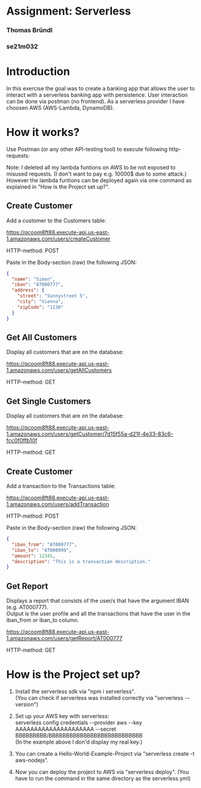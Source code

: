 # Assignment: Serverless

### Thomas Bründl

### se21m032

# Introduction

In this exercise the goal was to create a banking app that allows the user to interact with a serverless banking app with persistence. User interaction can be done via postman (no frontend). As a serverless provider I have choosen AWS (AWS-Lambda, DynamoDB).

# How it works?

Use Postman (or any other API-testing tool) to execute following http-requests: <br />

Note: I deleted all my lambda funtions on AWS to be not exposed to misused requests. (I don't want to pay e.g. 10000$ due to some attack.)
However the lambda funtions can be deployed again via one command as explained in "How is the Project set up?".

## Create Customer

Add a customer to the Customers table:

https://qcoom8ft88.execute-api.us-east-1.amazonaws.com/users/createCustomer

HTTP-method: POST

Paste in the Body-section (raw) the following JSON:

```json
{
  "name": "Simon",
  "iban": "AT000777",
  "address": {
    "street": "Sunnystreet 5",
    "city": "Vienna",
    "zipCode": "1130"
  }
}
```

## Get All Customers

Display all customers that are on the database:

https://qcoom8ft88.execute-api.us-east-1.amazonaws.com/users/getAllCustomers

HTTP-method: GET

## Get Single Customers

Display all customers that are on the database:

https://qcoom8ft88.execute-api.us-east-1.amazonaws.com/users/getCustomer/7d15f55a-d21f-4e33-83c6-fcc0f0ffb10f

HTTP-method: GET

## Create Customer

Add a transaction to the Transactions table:

https://qcoom8ft88.execute-api.us-east-1.amazonaws.com/users/addTransaction

HTTP-method: POST

Paste in the Body-section (raw) the following JSON:

```json
{
  "iban_from": "AT000777",
  "iban_to": "AT000999",
  "amount": 12345,
  "description": "This is a transaction description."
}
```

## Get Report

Displays a report that consists of the user/s that have the argument IBAN (e.g. AT000777). <br />
Output is the user profile and all the transactions that have the user in the iban_from or iban_to column.

https://qcoom8ft88.execute-api.us-east-1.amazonaws.com/users/getReport/AT000777

HTTP-method: GET

# How is the Project set up?

1. Install the serverless sdk via "npm i serverless". <br />
   (You can check if serverless was installed correctly via "serverless --version")

2. Set up your AWS key with serverless: <br />
   serverless config credentials --provider aws --key AAAAAAAAAAAAAAAAAAAAA --secret BBBBBBBBB/BBBBBBBBBBBBBBBBBBBBBBBBBBB <br />
   (In the example above I don'd display my real key.)

3. You can create a Hello-World-Example-Project via "serverless create -t aws-nodejs".

4. Now you can deploy the project to AWS via "serverless deploy". (You have to run the command in the same directory as the serverless.yml)
